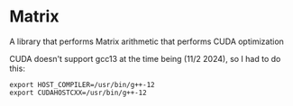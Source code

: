 # Matrix
A library that performs Matrix arithmetic that performs CUDA optimization 

CUDA doesn't support gcc13 at the time being (11/2 2024), so I had to do this:
```
export HOST_COMPILER=/usr/bin/g++-12
export CUDAHOSTCXX=/usr/bin/g++-12
```
